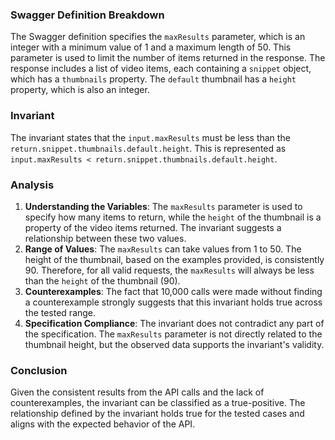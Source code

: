 ### Swagger Definition Breakdown
The Swagger definition specifies the `maxResults` parameter, which is an integer with a minimum value of 1 and a maximum length of 50. This parameter is used to limit the number of items returned in the response. The response includes a list of video items, each containing a `snippet` object, which has a `thumbnails` property. The `default` thumbnail has a `height` property, which is also an integer.

### Invariant
The invariant states that the `input.maxResults` must be less than the `return.snippet.thumbnails.default.height`. This is represented as `input.maxResults < return.snippet.thumbnails.default.height`.

### Analysis
1. **Understanding the Variables**: The `maxResults` parameter is used to specify how many items to return, while the `height` of the thumbnail is a property of the video items returned. The invariant suggests a relationship between these two values.
2. **Range of Values**: The `maxResults` can take values from 1 to 50. The height of the thumbnail, based on the examples provided, is consistently 90. Therefore, for all valid requests, the `maxResults` will always be less than the `height` of the thumbnail (90). 
3. **Counterexamples**: The fact that 10,000 calls were made without finding a counterexample strongly suggests that this invariant holds true across the tested range. 
4. **Specification Compliance**: The invariant does not contradict any part of the specification. The `maxResults` parameter is not directly related to the thumbnail height, but the observed data supports the invariant's validity.

### Conclusion
Given the consistent results from the API calls and the lack of counterexamples, the invariant can be classified as a true-positive. The relationship defined by the invariant holds true for the tested cases and aligns with the expected behavior of the API.
